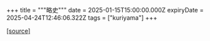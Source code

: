 +++
title = """略史"""
date = 2025-01-15T15:00:00.000Z
expiryDate = 2025-04-24T12:46:06.322Z
tags = ["kuriyama"]
+++


[[source]](https://www.town.kuriyama.hokkaido.jp/soshiki/28/619.html)
